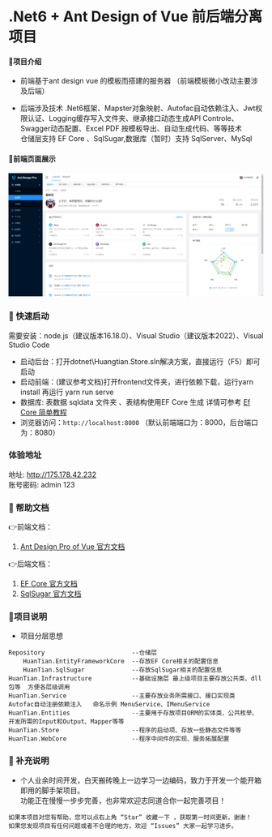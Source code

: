 # .Net6 + Ant Design of Vue 前后端分离项目

#### 🎁项目介绍
* 前端基于ant design vue 的模板而搭建的服务器 （前端模板微小改动主要涉及后端）

* 后端涉及技术 .Net6框架、Mapster对象映射、Autofac自动依赖注入、Jwt权限认证、Logging缓存写入文件夹、继承接口动态生成API Controle、Swagger动态配置、Excel PDF 按模板导出、自动生成代码、等等技术
  </br>仓储层支持 EF Core 、SqlSugar,数据库（暂时）支持 SqlServer、MySql

#### 👀前端页面展示

![首页展示](image2.png)

### 🍄 快速启动

需要安装：node.js（建议版本16.18.0）、Visual Studio（建议版本2022）、Visual Studio Code

* 启动后台：打开dotnet\Huangtian.Store.sln解决方案，直接运行（F5）即可启动
* 启动前端：(建议参考文档)打开frontend文件夹，进行依赖下载，运行yarn install 再运行 yarn run serve
* 数据库: 表数据 sqldata 文件夹 、表结构使用EF Core 生成 详情可参考 [Ef Core 简单教程](https://gitee.com/wanglei6688/wanglei/blob/master/dotnet/HuanTian.Store/README.md)
* 浏览器访问：`http://localhost:8000` （默认前端端口为：8000，后台端口为：8080）
### 体验地址
地址:      http://175.178.42.232    
账号密码:  admin 123
### 📖 帮助文档
👉前端文档：
1. [Ant Design Pro of Vue 官方文档](https://pro.antdv.com/docs/getting-started)

👉后端文档：
1. [EF Core  官方文档](https://learn.microsoft.com/zh-cn/ef/core/get-started/overview/first-app?tabs=netcore-cli)
2. [SqlSugar 官方文档](https://www.donet5.com/Home/Doc)

### 🍁项目说明
* 项目分层思想
```
Repository                        --仓储层
    HuanTian.EntityFrameworkCore  --存放EF Core相关的配置信息
    HuanTian.SqlSugar             --存放SqlSugar相关的配置信息
HuanTian.Infrastructure           --基础设施层 最上级项目主要存放公共类、dll包等  方便各层级调用
HuanTian.Service                  --主要存放业务所需接口、接口实现类  Autofac自动注册依赖注入   命名示例 MenuService、IMenuService
HuanTian.Entities                 --主要用于存放项目ORM的实体类、公共枚举、开发所需的Input和Output、Mapper等等
HuanTian.Store                    --程序的启动项、存放一些静态文件等等   
HuanTian.WebCore                  --程序中间件的实现、服务拓展配置
```
### 🍖 补充说明

* 个人业余时间开发，白天搬砖晚上一边学习一边编码，致力于开发一个能开箱即用的脚手架项目。  
功能正在慢慢一步步完善，也非常欢迎志同道合你一起完善项目！


```
如果本项目对您有帮助，您可以点右上角 “Star” 收藏一下 ，获取第一时间更新，谢谢！
如果您发现项目有任何问题或者不合理的地方，欢迎 “Issues” 大家一起学习进步。
```